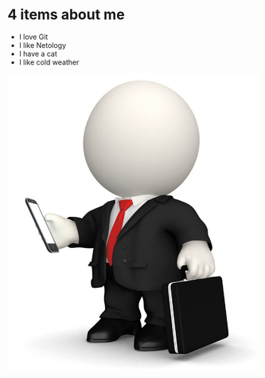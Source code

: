 # 4 items about me

- I love Git
- I like Netology
- I have a cat
- I like cold weather

![](./item/oR5eReVPAJg.jpg)